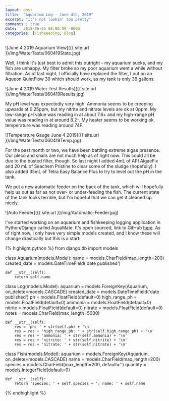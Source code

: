 ```yaml
---
layout: post
title:  "Aquarium Log - June 4th, 2019"
excerpt: "It's not lookin' too pretty"
comments : true
date:   2019-06-05 08:00:00 -0600
categories: [Fishkeeping, Blog]
---
```


![June 4 2019 Aquarium View]({{ site.url }}/img/WaterTests/060419State.jpg)

Well, I think it's just best to admit this outright - my aquarium sucks, and my fish are unhappy. My filter broke so my poor aquarium went a while without filtration. As of last night, I officially have replaced the filter, I put on an Aqueon QuietFlow 30 which should work, as my tank is only 36 gallons.

![June 4 2019 Water Test Results]({{ site.url }}/img/WaterTests/060419Results.jpg)

My pH level was expectedly very high. Ammonia seems to be creeping upwards at 0.25ppm, but my nitrite and nitrate levels are ok at 0ppm. My low-range pH value was reading in at about 7.6+ and my high-range pH value was reading in at around 8.2-. My heater seems to be working ok, temperature was reading around 74F.

![Temperature Gauge June 4 2019]({{ site.url }}/img/WaterTests/060419Temp.jpg)


For the past month or two, we have been battling extreme algae presence. Our pleco and snails are not much help as of right now. This could all be due to the busted filter, though. So last night I added 4mL of API AlgaeFix and 20 mL of Seachem Pristine to clear some of the sludge (hopefully). I also added 35mL of Tetra Easy Balance Plus to try to level out the pH in the tank.

We put a new automatic feeder on the back of the tank, which will hopefully help us out as far as not over- or under-feeding the fish. The current state of the tank looks terrible, but I'm hopeful that we can get it cleaned up nicely.

![Auto Feeder]({{ site.url }}/img/Automatic-Feeder.jpg)


I've started working on an aquarium and fishkeeping logging application in Python/Django called AquaMate. It's open sourced, link to GitHub [here](https://github.com/JakenHerman/AquaMate). As of right now, I only have very simple models created, and I know these will change drastically but this is a start:


{% highlight python %}
from django.db import models


class Aquarium(models.Model):
    name = models.CharField(max_length=200)
    created_date = models.DateTimeField('date published')

    def __str__(self):
        return self.name


class Log(models.Model):
    aquarium = models.ForeignKey(Aquarium, on_delete=models.CASCADE)
    created_date = models.DateTimeField('date published')
    ph = models.FloatField(default=0)
    high_range_ph = models.FloatField(default=0)
    ammonia = models.FloatField(default=0)
    nitrite = models.FloatField(default=0)
    nitrate = models.FloatField(default=0)
    notes = models.CharField(max_length=5000)
    
    def __str__(self):
        res = 'ph: ' + str(self.ph) + '\n'
        res = res + 'high_range_ph: ' + str(self.high_range_ph) + '\n'
        res = res + 'ammonia: ' + str(self.ammonia) + '\n'
        res = res + 'nitrite: ' + str(self.nitrite) + '\n'
        res = res + 'nitrate: ' + str(self.nitrate) + '\n'


class Fish(models.Model):
    aquarium = models.ForeignKey(Aquarium, on_delete=models.CASCADE)
    name = models.CharField(max_length=200)
    species = models.CharField(max_length=200, default='')
    quantity = models.IntegerField(default=0)

    def __str__(self):
        return 'species: ' + self.species + '; name: ' + self.name
{% endhighlight %}

